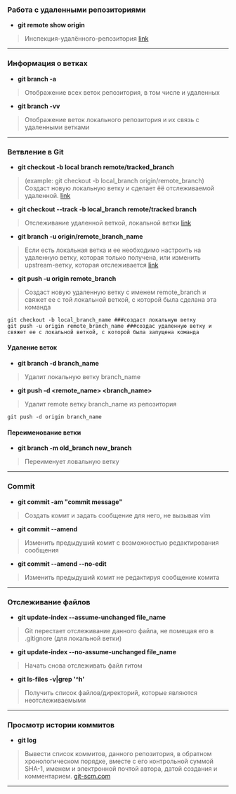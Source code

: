 
### Работа с удаленными репозиториями
* **git remote show origin**  
> Инспекция-удалённого-репозитория [link](https://git-scm.com/book/ru/v1/Основы-Git-Работа-с-удалёнными-репозиториями#Инспекция-удалённого-репозитория)

***

### Информация о ветках
* **git branch  -a** 
> Отображение всех веток репозитория, в том числе и удаленных

* **git branch -vv** 
> Отображение веток локального репозитория и их связь с удаленными ветками

***

### Ветвление в Git
* **git checkout -b local branch remote/tracked_branch** 
> (example: git checkout -b local_branch origin/remote_branch)
Создаст новую локальную ветку и сделает ёё отслеживаемой удаленной. 
[link](https://git-scm.com/book/ru/v1/Ветвление-в-Git-Удалённые-ветки)

* **git checkout --track -b local_branch remote/tracked branch** 
> Отслеживание удаленной веткой, локальной ветки 
[link](https://git-scm.com/book/ru/v1/Ветвление-в-Git-Удалённые-ветки#Отслеживание-веток)

* **git branch -u origin/remote_branch_name** 
> Если есть локальная ветка и ее необходимо настроить на удаленную ветку, которая только получена, или изменить upstream-ветку, которая отслеживается 
[link](https://git-scm.com/book/ru/v2/Ветвление-в-Git-Удалённые-ветки)

* **git push -u origin remote_branch** 
> Создаст новую удаленную ветку с именем remote_branch и свяжет ее с той локальной веткой, с которой была сделана эта команда
```
git checkout -b local_branch_name ###создаст локальную ветку
git push -u origin remote_branch_name ###создас удаленную ветку и свяжет ее с локальной веткой, с которой была запущена команда
```
####  Удаление веток
* **git branch -d branch_name**
> Удалит локальную ветку branch_name
* **git push -d <remote_name> <branch_name>**
> Удалит remote ветку branch_name из репозитория
```
git push -d origin branch_name
```

#### Переименование ветки 
* **git branch -m old_branch new_branch**
> Переименует ловальную ветку
  
***

### Commit
* **git commit -am "commit message"** 
> Создать комит и задать сообщение для него, не вызывая vim

* **git commit --amend** 
> Изменить предыдуший комит с возможностью редактирования сообщения 

* **git commit --amend --no-edit** 
> Изменить предыдуший комит не редактируя сообщение комита 

***

### Отслеживание файлов
* **git update-index --assume-unchanged file_name** 
> Git перестает отслеживание данного файла, не помещая его в .gitignore (для локальной ветки)

* **git update-index --no-assume-unchanged file_name** 
> Начать снова отслеживать файл гитом

* **git ls-files -v|grep '^h'** 
> Получить список файлов/директорий, которые являются неотслеживаемыми 

***

### Просмотр истории коммитов
* **git log**
> Вывести список коммитов, данного репозитория, в обратном хронологическом порядке, вместе с его контрольной суммой SHA-1, именем и электронной почтой автора, датой создания и комментарием.
[git-scm.com](https://git-scm.com/book/ru/v1/Основы-Git-Просмотр-истории-коммитов)

***
